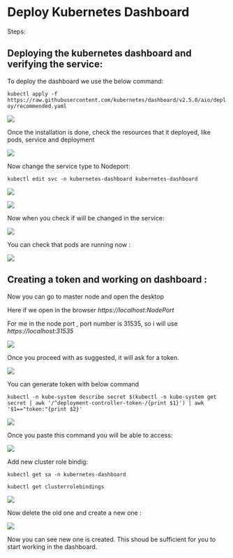 # **Deploy Kubernetes Dashboard**

Steps:

## **Deploying the kubernetes dashboard and verifying the service:**

To deploy the dashboard we use the below command:

`kubectl apply -f  https://raw.githubusercontent.com/kubernetes/dashboard/v2.5.0/aio/deploy/recommended.yaml`

![](/6.k8s_dashboard/readmeimages/Aspose.Words.127c8a51-c8f0-4ecc-8e5d-bd861e9df0c5.001.png)

Once the installation is done, check the resources that it deployed, like pods, service and deployment

![](/6.k8s_dashboard/readmeimages/Aspose.Words.127c8a51-c8f0-4ecc-8e5d-bd861e9df0c5.002.png)

Now change the service type to Nodeport:

`kubectl edit svc -n kubernetes-dashboard kubernetes-dashboard`

![](/6.k8s_dashboard/readmeimages/Aspose.Words.127c8a51-c8f0-4ecc-8e5d-bd861e9df0c5.003.png)

![](/6.k8s_dashboard/readmeimages/Aspose.Words.127c8a51-c8f0-4ecc-8e5d-bd861e9df0c5.004.png)

Now when you check if will be changed in the service:

![](/6.k8s_dashboard/readmeimages/Aspose.Words.127c8a51-c8f0-4ecc-8e5d-bd861e9df0c5.005.png)

You can check that pods are running now :

![](/6.k8s_dashboard/readmeimages/Aspose.Words.127c8a51-c8f0-4ecc-8e5d-bd861e9df0c5.006.png)


## **Creating a token and working on dashboard :**

Now you can go to master node and open the desktop

Here if we open in the browser _https://localhost:NodePort_ 

For me in the node port , port number is  31535, so i will use _https://localhost:31535_

![](/6.k8s_dashboard/readmeimages/Aspose.Words.127c8a51-c8f0-4ecc-8e5d-bd861e9df0c5.007.png)

Once you proceed with as suggested, it will ask for a token.

![](/6.k8s_dashboard/readmeimages/Aspose.Words.127c8a51-c8f0-4ecc-8e5d-bd861e9df0c5.008.png)

You can generate token with below command

```
kubectl -n kube-system describe secret $(kubectl -n kube-system get secret | awk '/^deployment-controller-token-/{print $1}') | awk '$1=="token:"{print $2}'
```

![](/6.k8s_dashboard/readmeimages/Aspose.Words.127c8a51-c8f0-4ecc-8e5d-bd861e9df0c5.009.png)

Once you paste this command you will be able to access:

![](/6.k8s_dashboard/readmeimages/Aspose.Words.127c8a51-c8f0-4ecc-8e5d-bd861e9df0c5.010.png)

Add new cluster role bindig:

`kubectl get sa -n kubernetes-dashboard`

`kubectl get clusterrolebindings`

![](/6.k8s_dashboard/readmeimages/Aspose.Words.127c8a51-c8f0-4ecc-8e5d-bd861e9df0c5.011.png)

Now delete the old one and create a new one :

![](/6.k8s_dashboard/readmeimages/Aspose.Words.127c8a51-c8f0-4ecc-8e5d-bd861e9df0c5.012.png)

Now you can see new one is created. This shoud be sufficient for you to start working in the dashboard.

